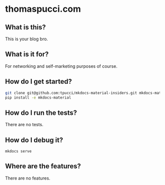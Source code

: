 # thomaspucci.com

## What is this?

This is your blog bro.

## What is it for?

For networking and self-marketing purposes of course.

## How do I get started?

```sh
git clone git@github.com:tpucci/mkdocs-material-insiders.git mkdocs-material
pip install -e mkdocs-material
```

## How do I run the tests?

There are no tests.

## How do I debug it?

```
mkdocs serve 
```

## Where are the features?

There are no features.
